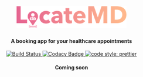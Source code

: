 <h1 align="center">
  <img src="https://github.com/yujiatay/LocateMD/blob/master/assets/logo_raster_300x59.png">
</h1>

<h4 align="center">A booking app for your healthcare appointments</h4>

<p align="center">
  <a href="https://travis-ci.org/yujiatay/LocateMD">
      <img src="https://travis-ci.org/yujiatay/LocateMD.svg?branch=master" alt="Build Status">
  </a>
  <a href="https://www.codacy.com/app/yujiatay/LocateMD?utm_source=github.com&amp;utm_medium=referral&amp;utm_content=yujiatay/LocateMD&amp;utm_campaign=Badge_Grade">
      <img src="https://api.codacy.com/project/badge/Grade/fdb6ca58d9e344139519a1f6985420d8" alt="Codacy Badge">
  </a>
    <a href="https://github.com/prettier/prettier">
      <img src="https://img.shields.io/badge/code_style-prettier-ff69b4.svg" alt="code style: prettier">
  </a>
</p>

<h4 align="center">Coming soon</h4>
